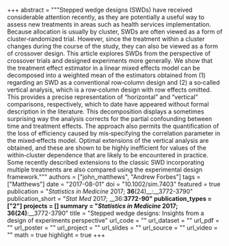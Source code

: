 +++
abstract = """Stepped wedge designs (SWDs) have received considerable attention recently, as they are potentially a useful way to assess new treatments in areas such as health services implementation. Because allocation is usually by cluster, SWDs are often viewed as a form of cluster‐randomized trial. However, since the treatment within a cluster changes during the course of the study, they can also be viewed as a form of crossover design. This article explores SWDs from the perspective of crossover trials and designed experiments more generally. We show that the treatment effect estimator in a linear mixed effects model can be decomposed into a weighted mean of the estimators obtained from (1) regarding an SWD as a conventional row‐column design and (2) a so‐called vertical analysis, which is a row‐column design with row effects omitted. This provides a precise representation of “horizontal” and “vertical” comparisons, respectively, which to date have appeared without formal description in the literature. This decomposition displays a sometimes surprising way the analysis corrects for the partial confounding between time and treatment effects. The approach also permits the quantification of the loss of efficiency caused by mis‐specifying the correlation parameter in the mixed‐effects model. Optimal extensions of the vertical analysis are obtained, and these are shown to be highly inefficient for values of the within‐cluster dependence that are likely to be encountered in practice. Some recently described extensions to the classic SWD incorporating multiple treatments are also compared using the experimental design framework."""
authors = ["john_matthews", "Andrew Forbes"]
tags = ["Matthews"]
date = "2017-08-01"
doi = "10.1002/sim.7403"
featured = true
publication = "*Statistics in Medicine* 2017; __36__(24)__:__3772-3790"
publication_short = "*Stat Med* 2017; __36:__3772-90"
publication_types = ["2"]
projects = []
summary = "*Statistics in Medicine* 2017; __36__(24)__:__3772-3790"
title = "Stepped wedge designs: Insights from a design of experiments perspective"
url_code = ""
url_dataset = ""
url_pdf = ""
url_poster = ""
url_project = ""
url_slides = ""
url_source = ""
url_video = ""
math = true
highlight = true
+++
